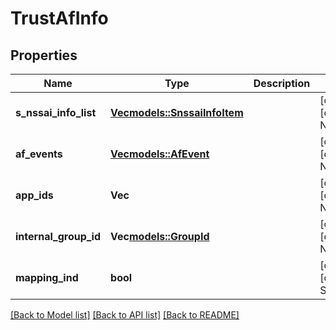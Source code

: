 # TrustAfInfo

## Properties
Name | Type | Description | Notes
------------ | ------------- | ------------- | -------------
**s_nssai_info_list** | [**Vec<models::SnssaiInfoItem>**](SnssaiInfoItem.md) |  | [optional] [default to None]
**af_events** | [**Vec<models::AfEvent>**](AfEvent.md) |  | [optional] [default to None]
**app_ids** | **Vec<String>** |  | [optional] [default to None]
**internal_group_id** | **Vec<models::GroupId>** |  | [optional] [default to None]
**mapping_ind** | **bool** |  | [optional] [default to Some(false)]

[[Back to Model list]](../README.md#documentation-for-models) [[Back to API list]](../README.md#documentation-for-api-endpoints) [[Back to README]](../README.md)


